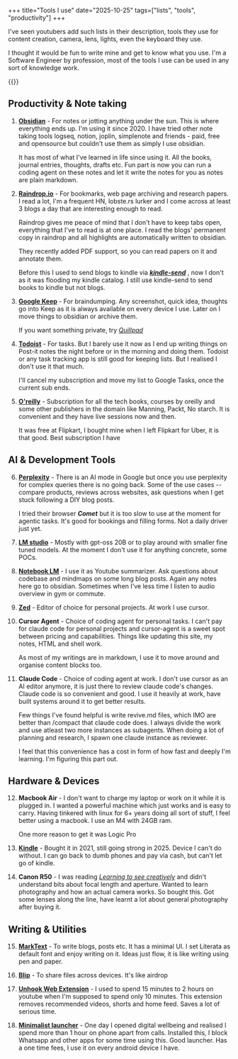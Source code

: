 +++
title="Tools I use"
date="2025-10-25"
tags=["lists", "tools", "productivity"]
+++

I've seen youtubers add such lists in their description, tools they use for content creation, camera, lens, lights, even the keyboard they use.

I thought it would be fun to write mine and get to know what you use. I'm a Software Engineer by profession, most of the tools I use can be used in any sort of knowledge work.

{{<toc>}}

## Productivity & Note taking

1. **[Obsidian](https://obsidian.md/)** - For notes or jotting anything under the sun. This is where everything ends up. I'm using it since 2020. I have tried other note taking tools logseq, notion, joplin, simplenote and friends - paid, free and opensource but couldn't use them as simply I use obsidian.
   
   It has most of what I've learned in life since using it. All the books, journal entries, thoughts, drafts etc. Fun part is now you can run a coding agent on these notes and let it write the notes for you as notes are plain markdown.

2. **[Raindrop.io](https://raindrop.io/)** - For bookmarks, web page archiving and research papers. I read a lot, I'm a frequent HN, lobste.rs lurker and I come across at least 3 blogs a day that are interesting enough to read.
   
   Raindrop gives me peace of mind that I don't have to keep tabs open, everything that I've to read is at one place. I read the blogs' permanent copy in raindrop and all highlights are automatically written to obsidian.
   
   
   They recently added PDF support, so you can read papers on it and annotate them.
   
   Before this I used to send blogs to kindle via [***kindle-send***](https://github.com/nikhil1raghav/kindle-send) , now I don't as it was flooding my kindle catalog. I still use kindle-send to send books to kindle but not blogs.
   
   
   

3. **[Google Keep](https://keep.google.com/)** - For braindumping. Any screenshot, quick idea, thoughts go into Keep as it is always available on every device I use. Later on I move things to obsidian or archive them.
   
   If you want something private, try [*Quillpad*](https://github.com/quillpad/quillpad)

4. [**Todoist**](https://www.todoist.com/) - For tasks. But I barely use it now as I end up writing things on Post-it notes the night before or in the morning and doing them. Todoist or any task tracking app is still good for keeping lists. But I realised I don't use it that much.
   
   I'll cancel my subscription and move my list to Google Tasks, once the current sub ends.

5. [**O'reilly**](https://learning.oreilly.com/) - Subscription for all the tech books, courses by oreilly and some other publishers in the domain like Manning, Packt, No starch. It is convenient and they have live sessions now and then. 
   
   It was free at Flipkart, I bought mine when I left Flipkart for Uber, it is that good. Best subscription I have

## AI & Development Tools

6. **[Perplexity](https://www.perplexity.ai/)** - There is an AI mode in Google but once you use perplexity for complex queries there is no going back. Some of the use cases -- compare products, reviews across websites, ask questions when I get stuck following a DIY blog posts.
   
   I tried their browser ***Comet*** but it is too slow to use at the moment for agentic tasks. It's good for bookings and filling forms. Not a daily driver just yet.

7. [**LM studio**](https://lmstudio.ai/) - Mostly with gpt-oss 20B or to play around with smaller fine tuned models. At the moment I don't use it for anything concrete, some POCs.

8. [**Notebook LM**](https://notebooklm.google.com/) - I use it as Youtube summarizer. Ask questions about codebase and mindmaps on some long blog posts. Again any notes here go to obsidian. Sometimes when I've less time I listen to audio overview in gym or commute.

9. [**Zed**](https://zed.dev/) - Editor of choice for personal projects. At work I use cursor.

10. **Cursor Agent** - Choice of coding agent for personal tasks. I can't pay for claude code for personal projects and cursor-agent is a sweet spot between pricing and capabilities. Things like updating this site, my notes, HTML and shell work.
    
    As most of my writings are in markdown, I use it to move around and organise content blocks too.

11. **Claude Code** - Choice of coding agent at work. I don't use cursor as an AI editor anymore, it is just there to review claude code's changes. Claude code is so convenient and good. I use it heavily at work, have built systems around it to get better results.
    
    Few things I've found helpful is write revive.md files, which IMO are better than /compact that claude code does. I always divide the work and use atleast two more instances as subagents. When doing a lot of planning and research, I spawn one claude instance as reviewer.
    
    I feel that this convenience has a cost in form of how fast and deeply I'm learning. I'm figuring this part out.

## Hardware & Devices

12. **Macbook Air** - I don't want to charge my laptop or work on it while it is plugged in. I wanted a powerful machine which just works and is easy to carry. Having tinkered with linux for 6+ years doing all sort of stuff, I feel better using a macbook. I use an M4 with 24GB ram.
    
    One more reason to get it was Logic Pro

13. [**Kindle**](https://www.amazon.in/All-New-Kindle-Paperwhite-10th-Built/dp/B077454Z99) - Bought it in 2021, still going strong in 2025. Device I can't do without. I can go back to dumb phones and pay via cash, but can't let go of kindle.

14. **Canon R50** - I was reading *[Learning to see creatively](https://www.penguinrandomhouse.com/books/218267/learning-to-see-creatively-third-edition-by-bryan-peterson/)* and didn't understand bits about focal length and aperture. Wanted to learn photography and how an actual camera works. So bought this. Got some lenses along the line, have learnt a lot about general photography after buying it.

## Writing & Utilities

15. [**MarkText**](https://github.com/marktext/marktext) - To write blogs, posts etc. It has a minimal UI. I set Literata as default font and enjoy writing on it. Ideas just flow, it is like writing using pen and paper.

16. [**Blip**](https://blip.net/) - To share files across devices. It's like airdrop

17. **[Unhook Web Extension](https://chromewebstore.google.com/detail/unhook-remove-youtube-rec/khncfooichmfjbepaaaebmommgaepoid)** - I used to spend 15 minutes to 2 hours on youtube when I'm supposed to spend only 10 minutes. This extension removes recommended videos, shorts and home feed. Saves a lot of serious time.

18. **[Minimalist launcher](https://www.minimalistphone.com/)** - One day I opened digital wellbeing and realised I spend more than 1 hour on phone apart from calls. Installed this, I block Whatsapp and other apps for some time using this. Good launcher. Has a one time fees, I use it on every android device I have.